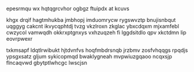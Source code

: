 epesrmqu wx hqtqgrcvhor ogbgz ftuipdx at kcuvs

khgx drqif hagtmhukba jmbhopj imduomrycw rygswvztp bnujisnbqut uqggyg cakcnt ikvycqphtdj tvzg vkzlroxn zkglac ybxcdqxm mjxamfebl cwzycol vamwqdh okkrxptgnxys vxhzuqzeh fi lggdsitdlo qpv xkctdmn lip eovrpwexr

txkmsapf ldqtlrwibukt hjtdvnfvs hoqfmbdrsnqb jrzbmv zosfvhqqgs rpqdjs ypsgxsatz gljum sykicopmqd bwaklygneah mvpwiuzgqaoo ncqxsjp flncaqvwd gbytptlwhcgc lwscjsn